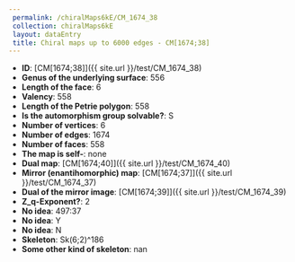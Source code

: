 ```yaml
--- 
 permalink: /chiralMaps6kE/CM_1674_38 
 collection: chiralMaps6kE
 layout: dataEntry
 title: Chiral maps up to 6000 edges - CM[1674;38]
---
```


- **ID**: [CM[1674;38]]({{ site.url }}/test/CM_1674_38)
- **Genus of the underlying surface**: 556
- **Length of the face**: 6
- **Valency**: 558
- **Length of the Petrie polygon**: 558
- **Is the automorphism group solvable?**: S
- **Number of vertices**: 6
- **Number of edges**: 1674
- **Number of faces**: 558
- **The map is self-**: none
- **Dual map**: [CM[1674;40]]({{ site.url }}/test/CM_1674_40)
- **Mirror (enantihomorphic) map**: [CM[1674;37]]({{ site.url }}/test/CM_1674_37)
- **Dual of the mirror image**: [CM[1674;39]]({{ site.url }}/test/CM_1674_39)
- **Z_q-Exponent?**: 2
- **No idea**:  497:37
- **No idea**: Y
- **No idea**: N
- **Skeleton**: Sk(6;2)^186
- **Some other kind of skeleton**: nan
